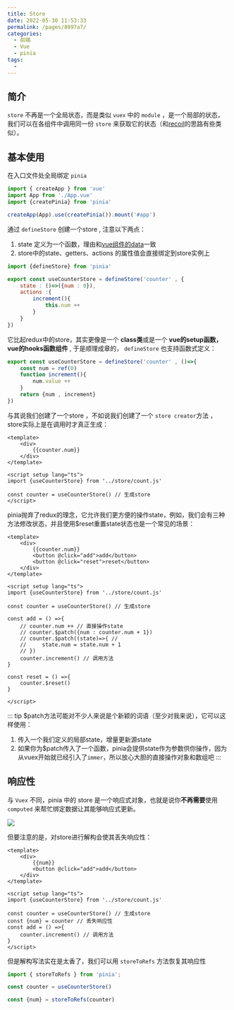 ```yaml
---
title: Store
date: 2022-05-30 11:53:33
permalink: /pages/8997a7/
categories:
  - 前端
  - Vue
  - pinia
tags:
  - 
---
```


## 简介

 `store` 不再是一个全局状态，而是类似 `vuex` 中的 `module` ，是一个局部的状态，我们可以在各组件中调用同一份 `store` 来获取它的状态（和[recoil](/pages/f70c18/)的思路有些类似）。 

## 基本使用

在入口文件处全局绑定 `pinia` 

```js
import { createApp } from 'vue'
import App from './App.vue'
import {createPinia} from 'pinia'

createApp(App).use(createPinia()).mount('#app')
```

通过 `defineStore` 创建一个store , 注意以下两点：
1. state 定义为一个函数，理由和[vue组件的data](/pages/28b751/)一致 
2. store中的state、getters、actions 的属性值会直接绑定到store实例上

```js
import {defineStore} from 'pinia'

export const useCounterStore = defineStore('counter' , {
    state : ()=>({num : 0}),
    actions :{
        increment(){
            this.num ++
        }
    }
})
```

它比起redux中的store，其实更像是一个 **class类**或是一个 **vue的setup函数，vue的hooks函数组件** , 于是顺理成章的， `defineStore` 也支持函数式定义：

```js
export const useCounterStore = defineStore('counter' , ()=>{
    const num = ref(0)
    function increment(){
        num.value ++
    }
    return {num , increment}
})
```


与其说我们创建了一个store ，不如说我们创建了一个 `store creator`方法 ， store实际上是在调用时才真正生成：

```vue
<template>
    <div>
        {{counter.num}}
    </div>
</template>

<script setup lang="ts">
import {useCounterStore} from '../store/count.js'

const counter = useCounterStore() // 生成store
</script>
```

pinia抛弃了redux的理念，它允许我们更方便的操作state，例如，我们会有三种方法修改状态，并且使用$reset重置state状态也是一个常见的场景：

```vue
<template>
    <div>
        {{counter.num}}
        <button @click="add">add</button>
        <button @click="reset">reset</button>
    </div>
</template>

<script setup lang="ts">
import {useCounterStore} from '../store/count.js'

const counter = useCounterStore() // 生成store

const add = () =>{
    // counter.num ++ // 直接操作state
    // counter.$patch({num : counter.num + 1})
    // counter.$patch((state)=>{ // 
    //     state.num = state.num + 1
    // })
    counter.increment() // 调用方法
}

const reset = () =>{
    counter.$reset()
}

</script>
```

::: tip
$patch方法可能对不少人来说是个新颖的词语（至少对我来说），它可以这样使用：
1. 传入一个我们定义的局部state，增量更新源state
2. 如果你为$patch传入了一个函数，pinia会提供state作为参数供你操作，因为从vuex开始就已经引入了`immer`，所以放心大胆的直接操作对象和数组吧
:::

## 响应性

与 `Vuex` 不同，pinia 中的 store 是一个响应式对象，也就是说你**不再需要**使用 `computed` 来帮忙绑定数据让其能够响应式更新。

![](https://linyc.oss-cn-beijing.aliyuncs.com/pinia-counter.gif)

但要注意的是，对store进行解构会使其丢失响应性：

```vue
<template>
    <div>
        {{num}}
        <button @click="add">add</button>
    </div>
</template>

<script setup lang="ts">
import {useCounterStore} from '../store/count.js'

const counter = useCounterStore() // 生成store
const {num} = counter // 丢失响应性
const add = () =>{
    counter.increment() // 调用方法
}
</script>
```

但是解构写法实在是太香了，我们可以用 `storeToRefs` 方法恢复其响应性

```js
import { storeToRefs } from 'pinia';

const counter = useCounterStore() 

const {num} = storeToRefs(counter) 
```
